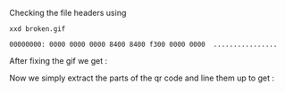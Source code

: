 Checking the file headers using 

```
xxd broken.gif
```

```
00000000: 0000 0000 0000 8400 8400 f300 0000 0000  ................
```

After fixing the gif we get : 




Now we simply extract the parts of the qr code and line them up to get : 